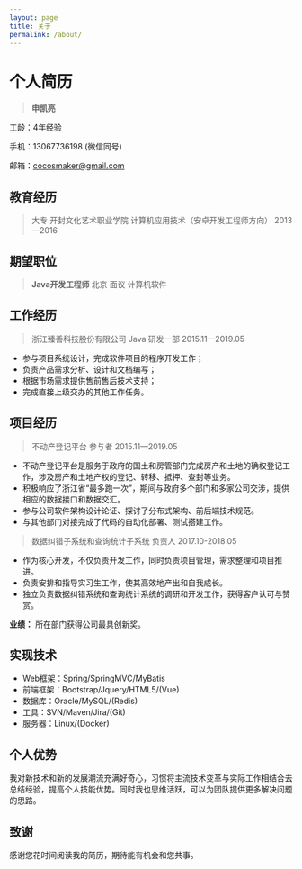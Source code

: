```yaml
---
layout: page
title: 关于
permalink: /about/
---
```


# 个人简历

> **申凯亮**  

工龄：4年经验 

手机：13067736198  (微信同号)

邮箱：cocosmaker@gmail.com

## 教育经历

> 大专  开封文化艺术职业学院  计算机应用技术（安卓开发工程师方向）  2013—2016

## 期望职位
> **Java开发工程师**    北京    面议    计算机软件

## 工作经历
> 浙江臻善科技股份有限公司  Java  研发一部	2015.11—2019.05

- 参与项目系统设计，完成软件项目的程序开发工作；
- 负责产品需求分析、设计和文档编写；
- 根据市场需求提供售前售后技术支持；
- 完成直接上级交办的其他工作任务。

## 项目经历
> 不动产登记平台 参与者	2015.11—2019.05

- 不动产登记平台是服务于政府的国土和房管部门完成房产和土地的确权登记工作，涉及房产和土地产权的登记、转移、抵押、查封等业务。
- 积极响应了浙江省“最多跑一次”，期间与政府多个部门和多家公司交涉，提供相应的数据接口和数据交汇。
- 参与公司软件架构设计论证、探讨了分布式架构、前后端技术规范。
- 与其他部门对接完成了代码的自动化部署、测试搭建工作。

> 数据纠错子系统和查询统计子系统 负责人 2017.10-2018.05

- 作为核心开发，不仅负责开发工作，同时负责项目管理，需求整理和项目推进。
- 负责安排和指导实习生工作，使其高效地产出和自我成长。
- 独立负责数据纠错系统和查询统计系统的调研和开发工作，获得客户认可与赞赏。

**业绩：** 所在部门获得公司最具创新奖。

## 实现技术
- Web框架：Spring/SpringMVC/MyBatis
- 前端框架：Bootstrap/Jquery/HTML5/(Vue)
- 数据库：Oracle/MySQL/(Redis)
- 工具：SVN/Maven/Jira/(Git)
- 服务器：Linux/(Docker)

## 个人优势

我对新技术和新的发展潮流充满好奇心，习惯将主流技术变革与实际工作相结合去总结经验，提高个人技能优势。同时我也思维活跃，可以为团队提供更多解决问题的思路。

## 致谢

感谢您花时间阅读我的简历，期待能有机会和您共事。


